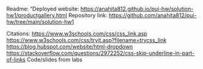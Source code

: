 Readme:
    “Deployed website: https://anahita812.github.io/pui-hw/solution-hw1/productgallery.html
    Repository link: https://github.com/anahita812/pui-hw/tree/main/solution-hw1

Citations:
    https://www.w3schools.com/css/css_link.asp
    https://www.w3schools.com/css/tryit.asp?filename=trycss_link
    https://blog.hubspot.com/website/html-dropdown
    https://stackoverflow.com/questions/2972252/css-skip-underline-in-part-of-links
    Code/slides from labs

